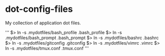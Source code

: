 dot-config-files
================

My collection of application dot files.


'''
$> ln -s .mydotfiles/bash_profile .bash_profile
$> ln -s .mydotfiles/bash_prompt .bash_prompt
$> ln -s .mydotfiles/bashrc .bashrc
$> ln -s .mydotfiles/gitconfig .gitconfig
$> ln -s .mydotfiles/vimrc .vimrc
$> ln -s .mydotfiles/tmux.conf .tmux.conf
'''

